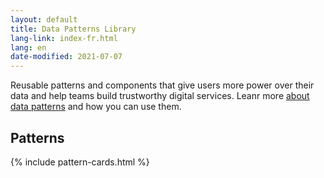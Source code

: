 ```yaml
---
layout: default
title: Data Patterns Library
lang-link: index-fr.html
lang: en
date-modified: 2021-07-07
---
```


Reusable patterns and components that give users more power over their data and help teams build trustworthy digital services.
Leanr more [about data patterns](about.html) and how you can use them.

## Patterns

{% include pattern-cards.html %}


